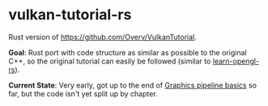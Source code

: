 # vulkan-tutorial-rs
Rust version of https://github.com/Overv/VulkanTutorial.

**Goal**: Rust port with code structure as similar as possible to the original C++, so the original tutorial can easily be followed (similar to [learn-opengl-rs](https://github.com/bwasty/learn-opengl-rs)).

**Current State**: Very early, got up to the end of [Graphics pipeline basics](https://vulkan-tutorial.com/Drawing_a_triangle/Graphics_pipeline_basics) so far, but the code isn't yet split up by chapter.
